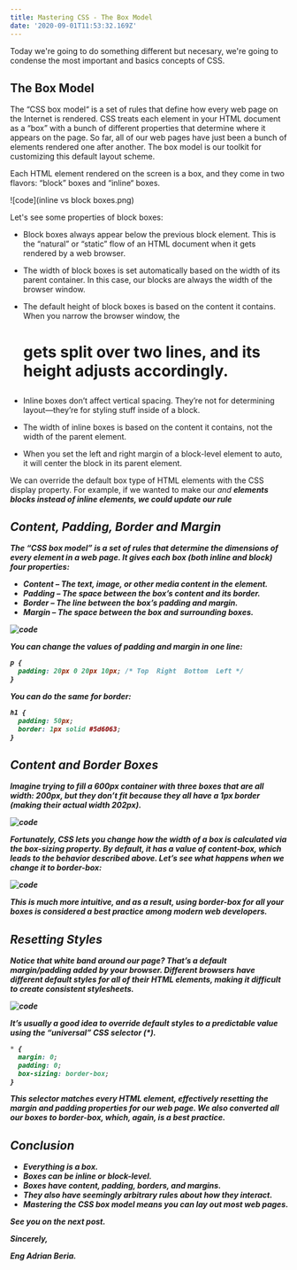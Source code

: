```yaml
---
title: Mastering CSS - The Box Model
date: '2020-09-01T11:53:32.169Z'
---
```


Today we're going to do something different but necesary, we're going to condense the most important and basics concepts of CSS.

## The Box Model

The “CSS box model“ is a set of rules that define how every web page on the Internet is rendered. CSS treats each element in your HTML document as a “box” with a bunch of different properties that determine where it appears on the page. So far, all of our web pages have just been a bunch of elements rendered one after another. The box model is our toolkit for customizing this default layout scheme.

Each HTML element rendered on the screen is a box, and they come in two flavors: “block” boxes and “inline“ boxes.

![code](inline vs block boxes.png)

Let's see some properties of block boxes:

- Block boxes always appear below the previous block element. This is the “natural” or “static” flow of an HTML document when it gets rendered by a web browser.

- The width of block boxes is set automatically based on the width of its parent container. In this case, our blocks are always the width of the browser window.

- The default height of block boxes is based on the content it contains. When you narrow the browser window, the <h1> gets split over two lines, and its height adjusts accordingly.

- Inline boxes don’t affect vertical spacing. They’re not for determining layout—they’re for styling stuff inside of a block.

- The width of inline boxes is based on the content it contains, not the width of the parent element.

- When you set the left and right margin of a block-level element to auto, it will center the block in its parent element.

We can override the default box type of HTML elements with the CSS display property. For example, if we wanted to make our <em> and <strong> elements blocks instead of inline elements, we could update our rule

## Content, Padding, Border and Margin

The “CSS box model” is a set of rules that determine the dimensions of every element in a web page. It gives each box (both inline and block) four properties:

- Content – The text, image, or other media content in the element.
- Padding – The space between the box’s content and its border.
- Border – The line between the box’s padding and margin.
- Margin – The space between the box and surrounding boxes.

![code](box-model.png)

You can change the values of padding and margin in one line:

```css
p {
  padding: 20px 0 20px 10px; /* Top  Right  Bottom  Left */
}
```

You can do the same for border:

```css
h1 {
  padding: 50px;
  border: 1px solid #5d6063;
}
```

## Content and Border Boxes

Imagine trying to fill a 600px container with three boxes that are all width: 200px, but they don’t fit because they all have a 1px border (making their actual width 202px).

![code](content-border-box.png)

Fortunately, CSS lets you change how the width of a box is calculated via the box-sizing property. By default, it has a value of content-box, which leads to the behavior described above. Let’s see what happens when we change it to border-box:

![code](correct-box.png)

This is much more intuitive, and as a result, using **border-box** for all your boxes is considered a best practice among modern web developers.

## Resetting Styles

Notice that white band around our page? That’s a default margin/padding added by your browser. Different browsers have different default styles for all of their HTML elements, making it difficult to create consistent stylesheets.

![code](reset.png)

It’s usually a good idea to override default styles to a predictable value using the “universal” CSS selector (\*).

```css
* {
  margin: 0;
  padding: 0;
  box-sizing: border-box;
}
```

This selector matches every HTML element, effectively resetting the margin and padding properties for our web page. We also converted all our boxes to border-box, which, again, is a best practice.

## Conclusion

- Everything is a box.
- Boxes can be inline or block-level.
- Boxes have content, padding, borders, and margins.
- They also have seemingly arbitrary rules about how they interact.
- Mastering the CSS box model means you can lay out most web pages.

See you on the next post.

Sincerely,

**Eng Adrian Beria.**
